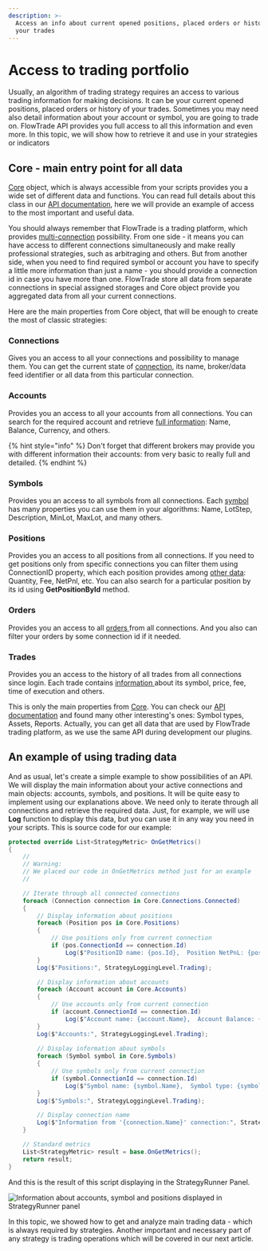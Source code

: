 ```yaml
---
description: >-
  Access an info about current opened positions, placed orders or history of
  your trades
---
```


# Access to trading portfolio

Usually, an algorithm of trading strategy requires an access to various trading information for making decisions. It can be your current opened positions, placed orders or history of your trades. Sometimes you may need also detail information about your account or symbol, you are going to trade on. FlowTrade API provides you full access to all this information and even more. In this topic, we will show how to retrieve it and use in your strategies or indicators

## Core - main entry point for all data

[Core](http://api.flowtrade.com/docs/TradingPlatform.BusinessLayer.Core.html) object, which is always accessible from your scripts provides you a wide set of different data and functions. You can read full details about this class in our [API documentation](http://api.flowtrade.com/index.html), here we will provide an example of access to the most important and useful data.

You should always remember that FlowTrade is a trading platform, which provides [multi-connection](https://kb.flowtrade.com/\~/edit/drafts/-LNQMn7Ysijevbuw-ICT/getting-started/connections-manager) possibility. From one side - it means you can have access to different connections simultaneously and make really professional strategies, such as arbitraging and others. But from another side, when you need to find required symbol or account you have to specify a little more information than just a name - you should provide a connection id in case you have more than one. FlowTrade store all data from separate connections in special assigned storages and Core object provide you aggregated data from all your current connections.

Here are the main properties from Core object, that will be enough to create the most of classic strategies:

### **Connections**

Gives you an access to all your connections and possibility to manage them. You can get the current state of [connection](http://api.flowtrade.com/docs/TradingPlatform.BusinessLayer.Connection.html), its name, broker/data feed identifier or all data from this particular connection.

### **Accounts**

Provides you an access to all your accounts from all connections. You can search for the required account and retrieve [full information](http://api.flowtrade.com/docs/TradingPlatform.BusinessLayer.Account.html): Name, Balance, Currency, and others.

{% hint style="info" %}
Don't forget that different brokers may provide you with different information their accounts: from very basic to really full and detailed.
{% endhint %}

### **Symbols**

Provides you an access to all symbols from all connections. Each [symbol ](http://api.flowtrade.com/docs/TradingPlatform.BusinessLayer.Symbol.html)has many properties you can use them in your algorithms: Name, LotStep, Description, MinLot, MaxLot, and many others.

### **Positions**

Provides you an access to all positions from all connections. If you need to get positions only from specific connections you can filter them using ConnectionID property, which each position provides among [other data](http://api.flowtrade.com/docs/TradingPlatform.BusinessLayer.Position.html): Quantity, Fee, NetPnl, etc. You can also search for a particular position by its id using **GetPositionById** method.

### **Orders**

Provides you an access to all [orders ](http://api.flowtrade.com/docs/TradingPlatform.BusinessLayer.Order.html)from all connections. And you also can filter your orders by some connection id if it needed.

### **Trades**

Provides you an access to the history of all trades from all connections since login. Each trade contains [information ](http://api.flowtrade.com/docs/TradingPlatform.BusinessLayer.Trade.html)about its symbol, price, fee, time of execution and others.

This is only the main properties from [Core](http://api.flowtrade.com/docs/TradingPlatform.BusinessLayer.Core.html). You can check our [API documentation](http://api.flowtrade.com/index.html) and found many other interesting's ones: Symbol types, Assets, Reports. Actually, you can get all data that are used by FlowTrade trading platform, as we use the same API during development our plugins.

## An example of using trading data

And as usual, let's create a simple example to show possibilities of an API. We will display the main information about your active connections and main objects: accounts, symbols, and positions. It will be quite easy to implement using our explanations above. We need only to iterate through all connections and retrieve the required data. Just, for example, we will use **Log** function to display this data, but you can use it in any way you need in your scripts. This is source code for our example:

```csharp
protected override List<StrategyMetric> OnGetMetrics()
{
    //
    // Warning:
    // We placed our code in OnGetMetrics method just for an example
    //

    // Iterate through all connected connections
    foreach (Connection connection in Core.Connections.Connected)
    {
        // Display information about positions                
        foreach (Position pos in Core.Positions)
        {
            // Use positions only from current connection
            if (pos.ConnectionId == connection.Id)
                Log($"PositionID name: {pos.Id},  Position NetPnL: {pos.NetPnL.ToString()}");
        }
        Log($"Positions:", StrategyLoggingLevel.Trading);

        // Display information about accounts                
        foreach (Account account in Core.Accounts)
        {
            // Use accounts only from current connection
            if (account.ConnectionId == connection.Id)
                Log($"Account name: {account.Name},  Account Balance: {account.Balance.ToString()}");
        }
        Log($"Accounts:", StrategyLoggingLevel.Trading);
               
        // Display information about symbols             
        foreach (Symbol symbol in Core.Symbols)
        {
            // Use symbols only from current connection
            if (symbol.ConnectionId == connection.Id)
                Log($"Symbol name: {symbol.Name},  Symbol type: {symbol.SymbolType.ToString()}, Bid: {symbol.Bid}, Ask: {symbol.Ask}");
        }
        Log($"Symbols:", StrategyLoggingLevel.Trading);

        // Display connection name
        Log($"Information from '{connection.Name}' connection:", StrategyLoggingLevel.Error);
    }

    // Standard metrics
    List<StrategyMetric> result = base.OnGetMetrics();            
    return result;            
}
```

And this is the result of this script displaying in the StrategyRunner Panel.

![Information about accounts, symbol and positions displayed in StrategyRunner panel](../.gitbook/assets/accessdataresult.png)

In this topic, we showed how to get and analyze main trading data - which is always required by strategies. Another important and necessary part of any strategy is trading operations which will be covered in our next article.
